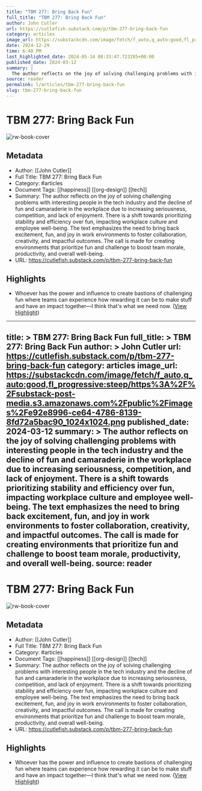 ```yaml
---
title: "TBM 277: Bring Back Fun"
full_title: "TBM 277: Bring Back Fun"
author: John Cutler
url: https://cutlefish.substack.com/p/tbm-277-bring-back-fun
category: articles
image_url: https://substackcdn.com/image/fetch/f_auto,q_auto:good,fl_progressive:steep/https%3A%2F%2Fsubstack-post-media.s3.amazonaws.com%2Fpublic%2Fimages%2Fe92e8996-ce64-4786-8139-8fd72a5bac90_1024x1024.png
date: 2024-12-29
time: 6:40 PM
last_highlighted_date: 2024-05-14 08:33:47.723285+00:00
published_date: 2024-03-12
summary: |
  The author reflects on the joy of solving challenging problems with interesting people in the tech industry and the decline of fun and camaraderie in the workplace due to increasing seriousness, competition, and lack of enjoyment. There is a shift towards prioritizing stability and efficiency over fun, impacting workplace culture and employee well-being. The text emphasizes the need to bring back excitement, fun, and joy in work environments to foster collaboration, creativity, and impactful outcomes. The call is made for creating environments that prioritize fun and challenge to boost team morale, productivity, and overall well-being.
source: reader
permalink: l/articles/tbm-277-bring-back-fun
slug: tbm-277-bring-back-fun
---
```

# TBM 277: Bring Back Fun

![rw-book-cover](https://substackcdn.com/image/fetch/f_auto,q_auto:good,fl_progressive:steep/https%3A%2F%2Fsubstack-post-media.s3.amazonaws.com%2Fpublic%2Fimages%2Fe92e8996-ce64-4786-8139-8fd72a5bac90_1024x1024.png)

## Metadata
- Author: [[John Cutler]]
- Full Title: TBM 277: Bring Back Fun
- Category: #articles
- Document Tags: [[happiness]] [[org-design]] [[tech]] 
- Summary: The author reflects on the joy of solving challenging problems with interesting people in the tech industry and the decline of fun and camaraderie in the workplace due to increasing seriousness, competition, and lack of enjoyment. There is a shift towards prioritizing stability and efficiency over fun, impacting workplace culture and employee well-being. The text emphasizes the need to bring back excitement, fun, and joy in work environments to foster collaboration, creativity, and impactful outcomes. The call is made for creating environments that prioritize fun and challenge to boost team morale, productivity, and overall well-being.
- URL: https://cutlefish.substack.com/p/tbm-277-bring-back-fun

## Highlights
- Whoever has the power and influence to create bastions of challenging fun where teams can experience how rewarding it can be to make stuff and have an impact together—I think that's what we need now. ([View Highlight](https://read.readwise.io/read/01hxv3rzy51agh5dthbhhq4kf0))


---
title: >
  TBM 277: Bring Back Fun
full_title: >
  TBM 277: Bring Back Fun
author: >
  John Cutler
url: https://cutlefish.substack.com/p/tbm-277-bring-back-fun
category: articles
image_url: https://substackcdn.com/image/fetch/f_auto,q_auto:good,fl_progressive:steep/https%3A%2F%2Fsubstack-post-media.s3.amazonaws.com%2Fpublic%2Fimages%2Fe92e8996-ce64-4786-8139-8fd72a5bac90_1024x1024.png
published_date: 2024-03-12
summary: >
  The author reflects on the joy of solving challenging problems with interesting people in the tech industry and the decline of fun and camaraderie in the workplace due to increasing seriousness, competition, and lack of enjoyment. There is a shift towards prioritizing stability and efficiency over fun, impacting workplace culture and employee well-being. The text emphasizes the need to bring back excitement, fun, and joy in work environments to foster collaboration, creativity, and impactful outcomes. The call is made for creating environments that prioritize fun and challenge to boost team morale, productivity, and overall well-being.
source: reader
---
# TBM 277: Bring Back Fun

![rw-book-cover](https://substackcdn.com/image/fetch/f_auto,q_auto:good,fl_progressive:steep/https%3A%2F%2Fsubstack-post-media.s3.amazonaws.com%2Fpublic%2Fimages%2Fe92e8996-ce64-4786-8139-8fd72a5bac90_1024x1024.png)

## Metadata
- Author: [[John Cutler]]
- Full Title: TBM 277: Bring Back Fun
- Category: #articles
- Document Tags: [[happiness]] [[org-design]] [[tech]] 
- Summary: The author reflects on the joy of solving challenging problems with interesting people in the tech industry and the decline of fun and camaraderie in the workplace due to increasing seriousness, competition, and lack of enjoyment. There is a shift towards prioritizing stability and efficiency over fun, impacting workplace culture and employee well-being. The text emphasizes the need to bring back excitement, fun, and joy in work environments to foster collaboration, creativity, and impactful outcomes. The call is made for creating environments that prioritize fun and challenge to boost team morale, productivity, and overall well-being.
- URL: https://cutlefish.substack.com/p/tbm-277-bring-back-fun

## Highlights
- Whoever has the power and influence to create bastions of challenging fun where teams can experience how rewarding it can be to make stuff and have an impact together—I think that's what we need now. ([View Highlight](https://read.readwise.io/read/01hxv3rzy51agh5dthbhhq4kf0))


